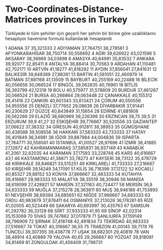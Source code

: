 # Two-Coordinates-Distance-Matrices provinces in Turkey

Türkiyede ki tüm şehirler için geçerli her şehrin bir birine göre uzaklıklarını hesaplıyor
haversine formulü kullanılarak hesaplandı 


1 	ADANA 	37 	35,321333
2 	ADIYAMAN 	37,764751 	38,278561
3 	AFYONKARAHİSAR 	38,750714 	30,556692
4 	AĞRI 	39,626922 	43,021596
5 	AKSARAY 	38,36869 	34,03698
6 	AMASYA 	40,64991 	35,83532
7 	ANKARA 	39,92077 	32,85411
8 	ANTALYA 	36,88414 	30,70563
9 	ARDAHAN 	41,110481 	42,702171
10 	ARTVİN 	41,18277 	41,818292
11 	AYDIN 	37,856041 	27,841631
12 	BALIKESİR 	39,648369 	27,88261
13 	BARTIN 	41,581051 	32,460979
14 	BATMAN 	37,881168 	41,13509
15 	BAYBURT 	40,255169 	40,22488
16 	BİLECİK 	40,056656 	30,066524
17 	BİNGÖL 	39,062635 	40,76961
18 	BİTLİS 	38,393799 	42,12318
19 	BOLU 	40,575977 	31,578809
20 	BURDUR 	37,461267 	30,066524
21 	BURSA 	40,266864 	29,063448
22 	ÇANAKKALE 	40,155312 	26,41416
23 	ÇANKIRI 	40,601343 	33,613421
24 	ÇORUM 	40,550556 	34,955556
25 	DENİZLİ 	37,77652 	29,08639
26 	DİYARBAKIR 	37,91441 	40,230629
27 	DÜZCE 	40,843849 	31,15654
28 	EDİRNE 	41,681808 	26,562269
29 	ELAZIĞ 	38,680969 	39,226398
30 	ERZİNCAN 	39,75 	39,5
31 	ERZURUM 	39,9 	41,27
32 	ESKİŞEHİR 	39,776667 	30,520556
33 	GAZİANTEP 	37,06622 	37,38332
34 	GİRESUN 	40,912811 	38,38953
35 	GÜMÜŞHANE 	40,438588 	39,508556
36 	HAKKARİ 	37,583333 	43,733333
37 	HATAY 	36,401849 	36,34981
38 	IĞDIR 	39,887984 	44,004836
39 	ISPARTA 	37,764771 	30,556561
40 	İSTANBUL 	41,00527 	28,97696
41 	İZMİR 	38,41885 	27,12872
42 	KAHRAMANMARAŞ 	37,585831 	36,937149
43 	KARABÜK 	41,2061 	32,62035
44 	KARAMAN 	37,17593 	33,228748
45 	KARS 	40,616667 	43,1
46 	KASTAMONU 	41,38871 	33,78273
47 	KAYSERİ 	38,73122 	35,478729
48 	KIRIKKALE 	39,846821 	33,515251
49 	KIRKLARELİ 	41,733333 	27,216667
50 	KIRŞEHİR 	39,14249 	34,17091
51 	KİLİS 	36,718399 	37,12122
52 	KOCAELİ 	40,85327 	29,88152
53 	KONYA 	37,866667 	32,483333
54 	KÜTAHYA 	39,416667 	29,983333
55 	MALATYA 	38,35519 	38,30946
56 	MANİSA 	38,619099 	27,428921
57 	MARDİN 	37,321163 	40,724477
58 	MERSİN 	36,8 	34,633333
59 	MUĞLA 	37,215278 	28,363611
60 	MUŞ 	38,946189 	41,753893
61 	NEVŞEHİR 	38,69394 	34,685651
62 	NİĞDE 	37,966667 	34,683333
63 	ORDU 	40,983879 	37,876411
64 	OSMANİYE 	37,213026 	36,176261
65 	RİZE 	41,02005 	40,523449
66 	SAKARYA 	40,693997 	30,435763
67 	SAMSUN 	41,292782 	36,33128
68 	SİİRT 	37,933333 	41,95
69 	SİNOP 	42,02314 	35,153069
70 	SİVAS 	39,747662 	37,017879
71 	ŞANLIURFA 	37,159149 	38,796909
72 	ŞIRNAK 	37,418748 	42,491834
73 	TEKİRDAĞ 	40,983333 	27,516667
74 	TOKAT 	40,316667 	36,55
75 	TRABZON 	41,00145 	39,7178
76 	TUNCELİ 	39,307355 	39,438778
77 	UŞAK 	38,682301 	29,40819
78 	VAN 	38,48914 	43,40889
79 	YALOVA 	40,65 	29,266667
80 	YOZGAT 	39,818081 	34,81469
81 	ZONGULDAK 	41,456409 	31,798731
